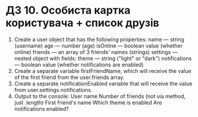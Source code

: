 # ДЗ 10. Особиста картка користувача + список друзів
1. Create a user object that has the following properties:
name — string (username)
age — number (age)
isOnline — boolean value (whether online)
friends — an array of 3 friends' names (strings)
settings — nested object with fields:
theme — string ("light" or "dark")
notifications — boolean value (whether notifications are enabled)
2. Create a separate variable firstFriendName, which will receive the value of the first friend from the user.friends array.
3. Create a separate notificationEnabled variable that will receive the value from user.settings.notifications.
4. Output to the console:
   User name
   Number of friends (not via method, just .length)
   First friend's name
   Which theme is enabled
   Are notifications enabled?
